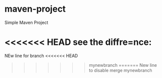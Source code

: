 # maven-project

Simple Maven Project

<<<<<<< HEAD
see the diffre=nce:
=======

NEw line for branch
<<<<<<< HEAD

>>>>>>> mynewbranch
=======
New line to disable merge
>>>>>>> mynewbranch
